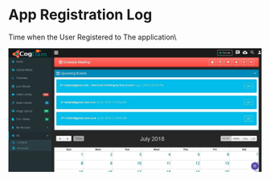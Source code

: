 # App Registration Log

Time when the User Registered to The application\

![](../../.gitbook/assets/image%20%28120%29.png)

